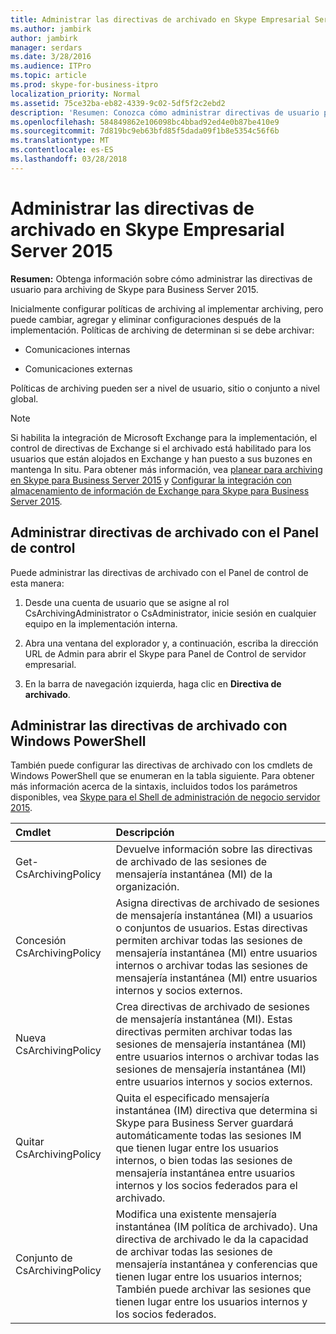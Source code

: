 ```yaml
---
title: Administrar las directivas de archivado en Skype Empresarial Server 2015
ms.author: jambirk
author: jambirk
manager: serdars
ms.date: 3/28/2016
ms.audience: ITPro
ms.topic: article
ms.prod: skype-for-business-itpro
localization_priority: Normal
ms.assetid: 75ce32ba-eb82-4339-9c02-5df5f2c2ebd2
description: 'Resumen: Conozca cómo administrar directivas de usuario para archiving de Skype para Business Server 2015.'
ms.openlocfilehash: 584849862e106098bc4bbad92ed4e0b87be410e9
ms.sourcegitcommit: 7d819bc9eb63bfd85f5dada09f1b8e5354c56f6b
ms.translationtype: MT
ms.contentlocale: es-ES
ms.lasthandoff: 03/28/2018
---
```

# <a name="manage-archiving-policies-in-skype-for-business-server-2015"></a>Administrar las directivas de archivado en Skype Empresarial Server 2015

**Resumen:** Obtenga información sobre cómo administrar las directivas de usuario para archiving de Skype para Business Server 2015.
  
Inicialmente configurar políticas de archiving al implementar archiving, pero puede cambiar, agregar y eliminar configuraciones después de la implementación. Políticas de archiving de determinan si se debe archivar: 
  
- Comunicaciones internas
    
- Comunicaciones externas
    
Políticas de archiving pueden ser a nivel de usuario, sitio o conjunto a nivel global.
  
> [!NOTE]
> Si habilita la integración de Microsoft Exchange para la implementación, el control de directivas de Exchange si el archivado está habilitado para los usuarios que están alojados en Exchange y han puesto a sus buzones en mantenga In situ. Para obtener más información, vea [planear para archiving en Skype para Business Server 2015](../../plan-your-deployment/archiving/archiving.md) y [Configurar la integración con almacenamiento de información de Exchange para Skype para Business Server 2015](../../deploy/deploy-archiving/configure-integration-with-exchange-storage.md). 
  
## <a name="manage-archiving-policies-by-using-the-control-panel"></a>Administrar directivas de archivado con el Panel de control

Puede administrar las directivas de archivado con el Panel de control de esta manera:
  
1. Desde una cuenta de usuario que se asigne al rol CsArchivingAdministrator o CsAdministrator, inicie sesión en cualquier equipo en la implementación interna. 
    
2. Abra una ventana del explorador y, a continuación, escriba la dirección URL de Admin para abrir el Skype para Panel de Control de servidor empresarial. 
    
3. En la barra de navegación izquierda, haga clic en **Directiva de archivado**.
    
## <a name="manage-archiving-policies-by-using-windows-powershell"></a>Administrar las directivas de archivado con Windows PowerShell

También puede configurar las directivas de archivado con los cmdlets de Windows PowerShell que se enumeran en la tabla siguiente. Para obtener más información acerca de la sintaxis, incluidos todos los parámetros disponibles, vea [Skype para el Shell de administración de negocio servidor 2015](../management-shell.md).
  

|**Cmdlet**|**Descripción**|
|:-----|:-----|
|Get-CsArchivingPolicy  <br/> |Devuelve información sobre las directivas de archivado de las sesiones de mensajería instantánea (MI) de la organización.  <br/> |
|Concesión CsArchivingPolicy  <br/> |Asigna directivas de archivado de sesiones de mensajería instantánea (MI) a usuarios o conjuntos de usuarios. Estas directivas permiten archivar todas las sesiones de mensajería instantánea (MI) entre usuarios internos o archivar todas las sesiones de mensajería instantánea (MI) entre usuarios internos y socios externos.  <br/> |
|Nueva CsArchivingPolicy  <br/> |Crea directivas de archivado de sesiones de mensajería instantánea (MI). Estas directivas permiten archivar todas las sesiones de mensajería instantánea (MI) entre usuarios internos o archivar todas las sesiones de mensajería instantánea (MI) entre usuarios internos y socios externos.  <br/> |
|Quitar CsArchivingPolicy  <br/> |Quita el especificado mensajería instantánea (IM) directiva que determina si Skype para Business Server guardará automáticamente todas las sesiones IM que tienen lugar entre los usuarios internos, o bien todas las sesiones de mensajería instantánea entre usuarios internos y los socios federados para el archivado.  <br/> |
|Conjunto de CsArchivingPolicy  <br/> |Modifica una existente mensajería instantánea (IM política de archivado). Una directiva de archivado le da la capacidad de archivar todas las sesiones de mensajería instantánea y conferencias que tienen lugar entre los usuarios internos; También puede archivar las sesiones que tienen lugar entre los usuarios internos y los socios federados.  <br/> |
   

